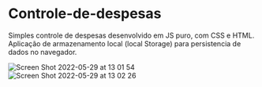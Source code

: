 # Controle-de-despesas
Simples controle de despesas desenvolvido em JS puro, com CSS e HTML.
Aplicação de armazenamento local (local Storage) para persistencia de dados no navegador.


![Screen Shot 2022-05-29 at 13 01 54](https://user-images.githubusercontent.com/59899994/170879341-403b5e80-fda8-4f9f-a515-d1958a1b6c15.png)
![Screen Shot 2022-05-29 at 13 02 26](https://user-images.githubusercontent.com/59899994/170879345-4f6cbef6-b9ee-423a-97a7-1daec647e78c.png)
